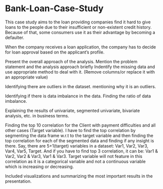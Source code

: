 # Bank-Loan-Case-Study
This case study aims to the loan providing companies find it hard to give loans to the people due to their insufficient or non-existent credit history. Because of that, some consumers use it as their advantage by becoming a defaulter.

When the company receives a loan application, the company has to decide for loan approval based on the applicant’s profile.

Present the overall approach of the analysis. Mention the problem statement and the analysis approach briefly
Indentify the missing data and use appropriate method to deal with it. (Remove columns/or replace it with an appropriate value)

Identifying there are outliers in the dataset. mentioning why it is an outliers.

Identifying  if there is data imbalance in the data. Finding the ratio of data imbalance.

Explaining the results of univariate, segmented univariate, bivariate analysis, etc. in business terms.

Finding the top 10 correlation for the Client with payment difficulties and all other cases (Target variable). I have to find the top correlation by segmenting the data frame w.r.t to the target variable and then finding the top correlation for each of the segmented data and finding if any insight is there. Say, there are 5+1(target) variables in a dataset: Var1, Var2, Var3, Var4, Var5, Target. And if you have to find top 3 correlation, it can be: Var1 & Var2, Var2 & Var3, Var1 & Var3. Target variable will not feature in this correlation as it is a categorical variable and not a continuous variable which is increasing or decreasing.

Included visualizations and summarizing the most important results in the presentation.
